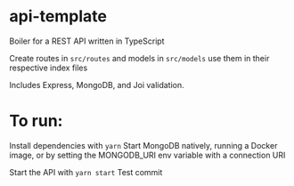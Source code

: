# api-template

Boiler for a REST API written in TypeScript

Create routes in `src/routes` and models in `src/models` use them in their respective index files

Includes Express, MongoDB, and Joi validation.

# To run:
Install dependencies with `yarn`
Start MongoDB natively, running a Docker image, or by setting the MONGODB_URI env variable with a connection URI

Start the API with `yarn start`
Test commit
